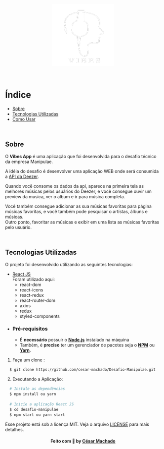 <div align="center">
    <img src="./src/assets/logo.png" alt="Logo"  width="200px" height="200px" >
    <br><br>
    <br>
</div>

# Índice

- [Sobre](#sobre)
- [Tecnologias Utilizadas](#tecnologias-utilizadas)
- [Como Usar](#como-usar)
  <br>
  <a id="sobre"></a>

<br>

## Sobre

O <strong>Vibes App</strong> é uma aplicação que foi desenvolvida para o desafio técnico da empresa Manipulae.<br>

A idéia do desafio é desenvolver uma aplicação WEB onde será consumida a [API da Deezer](https://developers.deezer.com/).

Quando você consome os dados da api, aparece na primeira tela as melhores músicas pelos usuários do Deezer, e você consegue ouvir um preview da musica, ver o album e ir para música completa. <br>

Você também consegue adicionar as sua músicas favoritas para página músicas favoritas, e você também pode pesquisar o artístas, álbuns e músicas.
<br>
Outro ponto, favoritar as músicas e exibir em uma lista as músicas favoritas pelo usuário.<br>

<br>

<a id="tecnologias-utilizadas"></a>

## Tecnologias Utilizadas

O projeto foi desenvolvido utilizando as seguintes tecnologias:

- [React JS](https://pt-br.reactjs.org/) <br>
  Foram utilizado aqui:
  - react-dom
  - react-icons
  - react-redux
  - react-router-dom
  - axios
  - redux
  - styled-components

<a id="como-usar"></a>

- ### **Pré-requisitos**

  - É **necessário** possuir o **[Node.js](https://nodejs.org/en/)** instalado na máquina
  - Também, é **preciso** ter um gerenciador de pacotes seja o **[NPM](https://www.npmjs.com/)** ou **[Yarn](https://yarnpkg.com/)**.

1. Faça um clone :

```sh
  $ git clone https://github.com/cesar-machado/Desafio-Manipulae.git
```

2. Executando a Aplicação:

```sh
  # Instale as dependências
  $ npm install ou yarn

  # Inicie a aplicação React JS
  $ cd desafio-manipulae
  $ npm start ou yarn start
```

Esse projeto está sob a licença MIT. Veja o arquivo [LICENSE](LICENSE.md) para mais detalhes.

<h4 align="center">
    Feito com 💜 by <a href="https://www.linkedin.com/in/cesar-mach/" target="_blank">César Machado</a>
</h4>
